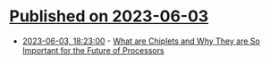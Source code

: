 # [Published on 2023-06-03](index.md)

* [2023-06-03, 18:23:00](https://soylentnews.org/article.pl?sid=23/06/02/1454214&from=rss) - [What are Chiplets and Why They are So Important for the Future of Processors](https://soylentnews.org/article.pl?sid=23/06/02/1454214&from=rss)
